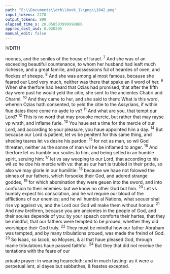 ```yaml
---
path: "E:\\Documents\\drb\\book_1\\png\\1042.png"
input_tokens: 2270
output_tokens: 899
elapsed_time_s: 20.058583999998866
approx_cost_usd: 0.020295
manual_edit: false
---
```

IVDITH

noones, and the seniles of the house of Israel. <sup>7</sup> And she was of an exceeding beautiful countenance, to whom her husband had leaft much richesse, and a great familie, and possessions ful of heardes of oxen, and flockes of sheepe. <sup>8</sup> And she was among al most famous, because she feared our Lord very much, neither was there that spake an il word of her. <sup>9</sup> When she therfore had heard that Ozias had promised, that after the fifth day were past he would yeld the citie, she sent to the ancientes Chabri and Charmi. <sup>10</sup> And they came to her, and she said to them: What is this word, wherein Ozias hath consented, to yeld the citie to the Assyrians, if within fiue daies there come no ayde to vs? <sup>11</sup> And what are you, that tempt our Lord? <sup>12</sup> This is no word that may prouoke mercie, but rather that may rayse vp wrath, and inflame furie. <sup>13</sup> You haue set a time for the mercie of our Lord, and according to your pleasure, you haue appointed him a day. <sup>14</sup> But because our Lord is patient, let vs be penitent for this same thing, and sheding teares let vs desire his pardon: <sup>15</sup> for not as man, so wil God threaten, neither as the sonne of man wil he be inflamed to anger. <sup>16</sup> And therfore let vs humble our soules to him, and being setled in an humble spirit, seruing him: <sup>17</sup> let vs say weeping to our Lord, that according to his wil so he doe his mercie with vs: that as our hart is trubled in their pride, so also we may glorie in our humilitie: <sup>18</sup> because we haue not folowed the sinnes of our fathers, which forsooke their God, and adored strange goddes, <sup>19</sup> for which abomination they were geuen into the sword, and into confusion to their enemies: but we know no other God but him. <sup>20</sup> Let vs humbly expect his consolation, and he wil require our bloud of the afflictions of our enemies; and he wil humble al Nations, what soeuer shal rise vp against vs, and the Lord our God wil make them without honour. <sup>21</sup> And now brethren, because you are ancientes in the people of God, and their soules depende of you: by your speach comforte their hartes, that they be mindful, that our fathers were tempted to be proued, whether they did worshippe their God truly. <sup>22</sup> They must be mindful how our father Abraham was tempted, and by many tribulations proued, was made the freind of God. <sup>23</sup> So Isaac, so Iacob, so Moyses, & al that haue pleased God, through manie tribulations haue passed faithful. <sup>24</sup> But they that did not receiue the tentations with the feare of our

[^1]: In this specially they offended, that they prefixed a time, meaning then to yeld the citie, for they should rather haue fought against the enemie, then deliuer Gods people to a tyranne, holie thinges into prophane handes, & by their example put Ierusalem and the temple in like danger. *Rabanus*.

<aside>priuate prayer: in wearing hearecloth: and in much fasting: as it were a perpetual lent, al dayes but sabbathes, & feastes excepted.</aside>